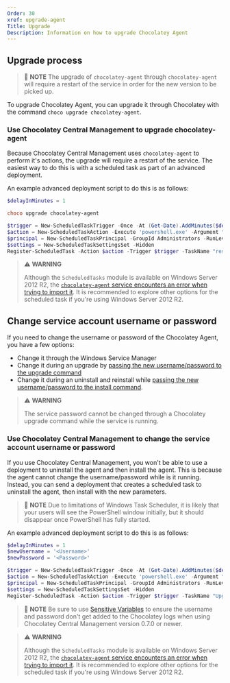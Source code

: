 ```yaml
---
Order: 30
xref: upgrade-agent
Title: Upgrade
Description: Information on how to upgrade Chocolatey Agent
---
```


## Upgrade process

> :memo: **NOTE** The upgrade of `chocolatey-agent` through `chocolatey-agent` will require a restart of the service in order for the new version to be picked up.

To upgrade Chocolatey Agent, you can upgrade it through Chocolatey with the command `choco upgrade chocolatey-agent`.

### Use Chocolatey Central Management to upgrade chocolatey-agent

Because Chocolatey Central Management uses `chocolatey-agent` to perform it's actions, the upgrade will require a restart of the service. The easiest way to do this is with a scheduled task as part of an advanced deployment.

An example advanced deployment script to do this is as follows:

```powershell
$delayInMinutes = 1

choco upgrade chocolatey-agent

$trigger = New-ScheduledTaskTrigger -Once -At (Get-Date).AddMinutes($delayInMinutes)
$action = New-ScheduledTaskAction -Execute 'powershell.exe' -Argument "-WindowStyle Hidden -Command Restart-Service chocolatey-agent"
$principal = New-ScheduledTaskPrincipal -GroupId Administrators -RunLevel Highest
$settings = New-ScheduledTaskSettingsSet -Hidden
Register-ScheduledTask -Action $action -Trigger $trigger -TaskName "restart chocolatey-agent" -Description "Upgrade Chocolatey Agent" -Principal $principal -Settings $settings -Verbose:$false
```

> :warning: **WARNING**
> 
> Although the `ScheduledTasks` module is available on Windows Server 2012 R2, the [`chocolatey-agent` service encounters an error when trying to import it](https://github.com/chocolatey/chocolatey-licensed-issues/issues/273). It is recommended to explore other options for the scheduled task if you're using Windows Server 2012 R2.

## Change service account username or password

If you need to change the username or password of the Chocolatey Agent, you have a few options:

* Change it through the Windows Service Manager
* Change it during an upgrade by [passing the new username/password to the upgrade command](xref:setup-agent#package-parameters)
* Change it during an uninstall and reinstall while [passing the new username/password to the install command](xref:setup-agent#package-parameters).

> :warning: **WARNING**
> 
> The service password cannot be changed through a Chocolatey upgrade command while the service is running.

### Use Chocolatey Central Management to change the service account username or password

If you use Chocolatey Central Management, you won't be able to use a deployment to uninstall the agent and then install the agent. This is because the agent cannot change the username/password while is it running. Instead, you can send a deployment that creates a scheduled task to uninstall the agent, then install with the new parameters.

> :memo: **NOTE** Due to limitations of Windows Task Scheduler, it is likely that your users will see the PowerShell window initially, but it should disappear once PowerShell has fully started.

An example advanced deployment script to do this is as follows:

```powershell
$delayInMinutes = 1
$newUsername = '<Username>'
$newPassword = '<Password>'

$trigger = New-ScheduledTaskTrigger -Once -At (Get-Date).AddMinutes($delayInMinutes)
$action = New-ScheduledTaskAction -Execute 'powershell.exe' -Argument "-WindowStyle Hidden -Command choco uninstall chocolatey-agent -y ; choco install chocolatey-agent -y --params='/Username:$newUsername' --package-parameters-sensitive='/Password:$newPassword'"
$principal = New-ScheduledTaskPrincipal -GroupId Administrators -RunLevel Highest
$settings = New-ScheduledTaskSettingsSet -Hidden
Register-ScheduledTask -Action $action -Trigger $trigger -TaskName "Upgrade chocolatey-agent" -Description "Upgrade Chocolatey Agent" -Principal $principal -Settings $settings -Verbose:$false
```

> :memo: **NOTE** Be sure to use [Sensitive Variables](xref:ccm-sensitive-variables) to ensure the username and password don't get added to the Chocolatey logs when using Chocolatey Central Management version 0.7.0 or newer.

> :warning: **WARNING**
> 
> Although the `ScheduledTasks` module is available on Windows Server 2012 R2, the [`chocolatey-agent` service encounters an error when trying to import it](https://github.com/chocolatey/chocolatey-licensed-issues/issues/273). It is recommended to explore other options for the scheduled task if you're using Windows Server 2012 R2.
